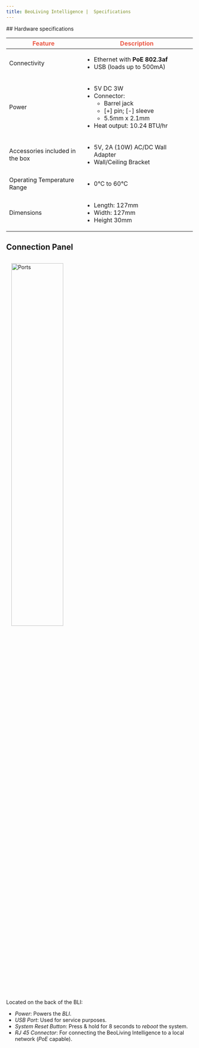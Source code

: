```yaml
---
title: BeoLiving Intelligence |  Specifications
---
```


<div class="float-right">
<a href="https://github.com/khimo/khimo.github.io/files/6421251/Beoliving_Intelligence_specs.pdf" title="Download"><i class="fas fa-file-download"></i></a>
</div>
## Hardware specifications


<table class="table">
  <thead>
    <tr style="color: #eb5946">
      <th scope="col" style="width: 40%">Feature</th>
      <th scope="col" >Description</th>
    </tr>
  </thead>
  <tbody>
    <tr>
      <td>Connectivity</td>
      <td>
        <ul>
          <li>Ethernet with <b>PoE 802.3af</b></li>
          <li>USB  (loads up to 500mA)</li>
        </ul>
      </td>
    </tr>
    <tr>
      <td>Power</td>
      <td>
        <ul>
          <li>5V DC 3W</li>
          <li>Connector:
            <ul>
              <li>Barrel jack</li>
              <li>[+] pin; [-] sleeve</li>
              <li>5.5mm x 2.1mm</li>
            </ul></li>
          <li>Heat output: 10.24 BTU/hr</li>
        </ul>
      </td>
    </tr>
    <tr>
      <td>Accessories included in the box</td>
      <td>
        <ul>
          <li>5V, 2A (10W) AC/DC Wall Adapter</li>
          <li>Wall/Ceiling Bracket</li>
        </ul>
      </td>
    </tr>
    <tr>
      <td>Operating Temperature Range</td>
      <td>
        <ul>
          <li>0°C to 60°C</li>
        </ul>
      </td>
    </tr>
    <tr>
      <td>Dimensions</td>
      <td>
        <ul>
        <li>Length: 127mm</li>
        <li>Width: 127mm</li>
        <li>Height 30mm</li>
        </ul>
      </td>
    </tr>
  </tbody>
</table>




## Connection Panel
<img src="https://user-images.githubusercontent.com/2913131/116702733-d5fdb400-a99f-11eb-99d4-473337e3939d.png" class="float-right" style="min-width:20em; width: 50%; margin: 1em" alt="Ports"/>

Located on the back of the BLI:

- *Power*: Powers the _BLI_. 
- *USB Port*: Used for service purposes.
- *System Reset Button*: Press & hold for 8 seconds to *reboot* the system.
- *RJ 45 Connector*: For connecting the BeoLiving Intelligence to a local network (*PoE* capable). 

